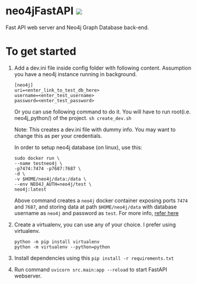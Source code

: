 # neo4jFastAPI  ![](https://github.com/transhaphigsn/neo4jFastAPI/workflows/Python%20application/badge.svg)
Fast API web server and Neo4j Graph Database back-end. 

# To get started
1. Add a dev.ini file inside config folder with following content. Assumption you have a neo4j instance running in background.
	```
	[neo4j]
	uri=<enter_link_to_test_db_here>
	username=<enter_test_username>
	password=<enter_test_password>
	```

	Or you can use following command to do it. You will have to run root(i.e. neo4j_python/) of the project. 
	```sh create_dev.sh```

	Note: This creates a dev.ini file with dummy info. You may want to change this as per your credentials.

	In order to setup neo4j database (on linux), use this:
	```
	sudo docker run \                                                      
    --name testneo4j \
    -p7474:7474 -p7687:7687 \
    -d \
    -v $HOME/neo4j/data:/data \
    --env NEO4J_AUTH=neo4j/test \
    neo4j:latest
	```

	Above command creates a `neo4j` docker container exposing ports `7474` and `7687`, and storing data at path `$HOME/neo4j/data` with database username as `neo4j` and password as `test`. For more info, [refer here](https://neo4j.com/developer/docker-run-neo4j/)

2. Create a virtualenv, you can use any of your choice. I prefer using virtualenv. 
	```
	python -m pip install virtualenv
	python -m virtualenv --python=python
	```

3. Install dependencies using this ```pip install -r requirements.txt```

3. Run command ```uvicorn src.main:app --reload``` to start FastAPI webserver.
